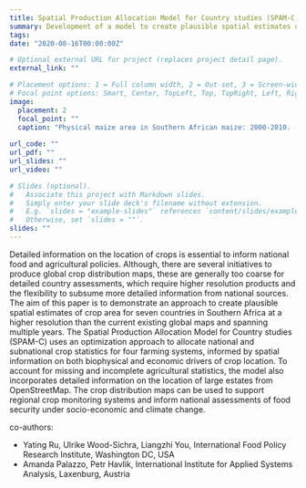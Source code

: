 ```yaml
---
title: Spatial Production Allocation Model for Country studies (SPAM-C) 
summary: Development of a model to create plausible spatial estimates of crop area at 30 arcsec resolution  spanning multiple years including a case study for seven countries in Southern Africa.
tags: 
date: "2020-08-16T00:00:00Z"

# Optional external URL for project (replaces project detail page).
external_link: ""

# Placement options: 1 = Full column width, 2 = Out-set, 3 = Screen-width
# Focal point options: Smart, Center, TopLeft, Top, TopRight, Left, Right, BottomLeft, Bottom, BottomRight
image:
  placement: 2
  focal_point: ""
  caption: "Physical maize area in Southern African maize: 2000-2010. (a) Spatially explicit maize area and (b) maize area by country. Maize area is the sum of four farming systems"
  
url_code: ""
url_pdf: ""
url_slides: ""
url_video: ""

# Slides (optional).
#   Associate this project with Markdown slides.
#   Simply enter your slide deck's filename without extension.
#   E.g. `slides = "example-slides"` references `content/slides/example-slides.md`.
#   Otherwise, set `slides = ""`.
slides: ""
---
```


Detailed information on the location of crops is essential to inform national food and agricultural policies. Although, there are several initiatives to produce global crop distribution maps, these are generally too coarse for detailed country assessments, which require higher resolution products and the flexibility to subsume more detailed information from national sources. The aim of this paper is to demonstrate an approach to create plausible spatial estimates of crop area for seven countries in Southern Africa at a higher resolution than the current existing global maps and spanning multiple years. The Spatial Production Allocation Model for Country studies (SPAM-C) uses an optimization approach to allocate national and subnational crop statistics for four farming systems, informed by spatial information on both biophysical and economic drivers of crop location. To account for missing and incomplete agricultural statistics, the model also incorporates detailed information on the location of large estates from OpenStreetMap. The crop distribution maps can be used to support regional crop monitoring systems and inform national assessments of food security under socio-economic and climate change.

co-authors:
- Yating Ru, Ulrike Wood-Sichra, Liangzhi You, International Food Policy Research Institute, Washington DC, USA
- Amanda Palazzo, Petr Havlik, International Institute for Applied Systems Analysis, Laxenburg, Austria
  